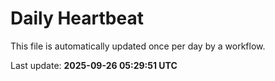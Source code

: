 # Daily Heartbeat
This file is automatically updated once per day by a workflow.

Last update: **2025-09-26 05:29:51 UTC**
